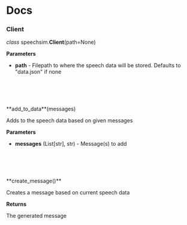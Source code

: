 # Docs

### Client
*class* speechsim.**Client**(path=None)

**Parameters**
- **path** - Filepath to where the speech data will be stored. Defaults to "data.json" if none
<br>
<br>
<br>
<br>
**add_to_data**(messages)

Adds to the speech data based on given messages

**Parameters**
- **messages** (List[str], str) - Message(s) to add
<br>
<br>
<br>
<br>
**create_message()**

Creates a message based on current speech data

**Returns**

The generated message